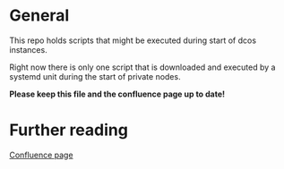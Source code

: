 # General

This repo holds scripts that might be executed during start of dcos instances.

Right now there is only one script that is downloaded and executed by a systemd unit during the start of private nodes.

**Please keep this file and the confluence page up to date!**
# Further reading
[Confluence page](https://oetinger34.atlassian.net/wiki/x/DgB8B)
